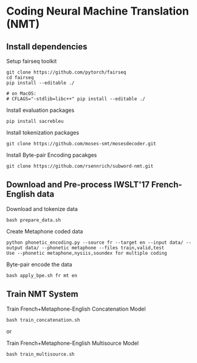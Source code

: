 # Coding Neural Machine Translation (NMT)

## Install dependencies
Setup fairseq toolkit
```
git clone https://github.com/pytorch/fairseq
cd fairseq
pip install --editable ./

# on MacOS:
# CFLAGS="-stdlib=libc++" pip install --editable ./
```

Install evaluation packages
```
pip install sacrebleu
```
Install tokenization packages
```
git clone https://github.com/moses-smt/mosesdecoder.git
```

Install Byte-pair Encoding pacakges
```
git clone https://github.com/rsennrich/subword-nmt.git
```

## Download and Pre-process IWSLT'17 French-English data

Download and tokenize data
```
bash prepare_data.sh
```

Create Metaphone coded data
```
python phonetic_encoding.py --source fr --target en --input data/ --output data/ --phonetic metaphone --files train,valid,test
Use --phonetic metaphone,nysiis,soundex for multiple coding
```

Byte-pair encode the data
```
bash apply_bpe.sh fr mt en
```

## Train NMT System
Train French+Metaphone-English Concatenation Model
```
bash train_concatenation.sh
```
or

Train French+Metaphone-English Multisource Model
```
bash train_multisource.sh
```
